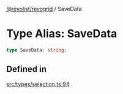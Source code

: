 [@revolist/revogrid](README.md) / SaveData

# Type Alias: SaveData

```ts
type SaveData: string;
```

## Defined in

[src/types/selection.ts:94](https://github.com/revolist/revogrid/blob/04dd894203fb683ca28026a56e8b7c79feca958d/src/types/selection.ts#L94)
